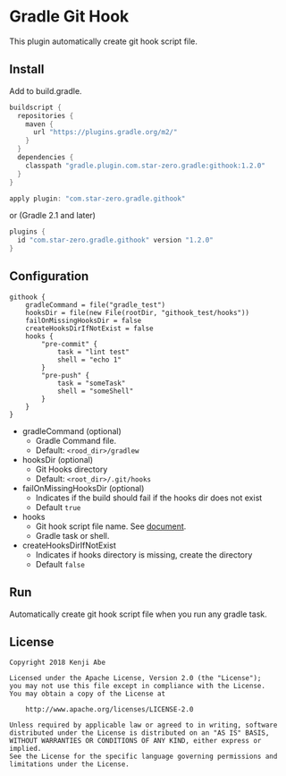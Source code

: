 Gradle Git Hook
===

This plugin automatically create git hook script file.

## Install

Add to build.gradle.

```groovy
buildscript {
  repositories {
    maven {
      url "https://plugins.gradle.org/m2/"
    }
  }
  dependencies {
    classpath "gradle.plugin.com.star-zero.gradle:githook:1.2.0"
  }
}

apply plugin: "com.star-zero.gradle.githook"
```

or (Gradle 2.1 and later)

```groovy
plugins {
  id "com.star-zero.gradle.githook" version "1.2.0"
}
```

## Configuration

```
githook {
    gradleCommand = file("gradle_test")
    hooksDir = file(new File(rootDir, "githook_test/hooks"))
    failOnMissingHooksDir = false
    createHooksDirIfNotExist = false
    hooks {
        "pre-commit" {
            task = "lint test"
            shell = "echo 1"
        }
        "pre-push" {
            task = "someTask"
            shell = "someShell"
        }
    }
}
```

* gradleCommand (optional)
	* Gradle Command file.
	* Default: `<rood_dir>/gradlew`
* hooksDir (optional)
	* Git Hooks directory
	* Default: `<root_dir>/.git/hooks`
* failOnMissingHooksDir (optional)
    * Indicates if the build should fail if the hooks dir does not exist
    * Default `true`
* hooks
	* Git hook script file name. See [document](https://git-scm.com/docs/githooks).
	*  Gradle task or shell.
* createHooksDirIfNotExist
    * Indicates if hooks directory is missing, create the directory
    * Default `false`

## Run

Automatically create git hook script file when you run any gradle task.

## License

	Copyright 2018 Kenji Abe
	
	Licensed under the Apache License, Version 2.0 (the "License");
	you may not use this file except in compliance with the License.
	You may obtain a copy of the License at
	
	    http://www.apache.org/licenses/LICENSE-2.0
	
	Unless required by applicable law or agreed to in writing, software
	distributed under the License is distributed on an "AS IS" BASIS,
	WITHOUT WARRANTIES OR CONDITIONS OF ANY KIND, either express or implied.
	See the License for the specific language governing permissions and
	limitations under the License.

